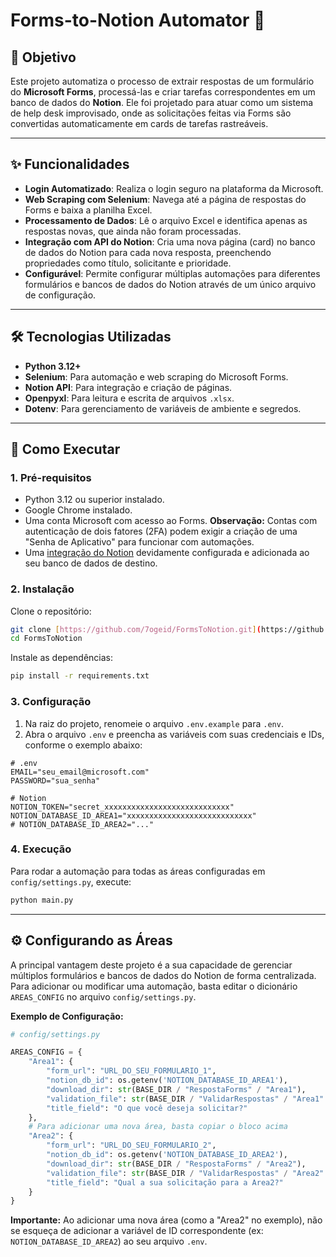 # Forms-to-Notion Automator 🤖

## 🎯 Objetivo

Este projeto automatiza o processo de extrair respostas de um formulário do **Microsoft Forms**, processá-las e criar tarefas correspondentes em um banco de dados do **Notion**. Ele foi projetado para atuar como um sistema de help desk improvisado, onde as solicitações feitas via Forms são convertidas automaticamente em cards de tarefas rastreáveis.

---

## ✨ Funcionalidades

-   **Login Automatizado**: Realiza o login seguro na plataforma da Microsoft.
-   **Web Scraping com Selenium**: Navega até a página de respostas do Forms e baixa a planilha Excel.
-   **Processamento de Dados**: Lê o arquivo Excel e identifica apenas as respostas novas, que ainda não foram processadas.
-   **Integração com API do Notion**: Cria uma nova página (card) no banco de dados do Notion para cada nova resposta, preenchendo propriedades como título, solicitante e prioridade.
-   **Configurável**: Permite configurar múltiplas automações para diferentes formulários e bancos de dados do Notion através de um único arquivo de configuração.

---

## 🛠️ Tecnologias Utilizadas

-   **Python 3.12+**
-   **Selenium**: Para automação e web scraping do Microsoft Forms.
-   **Notion API**: Para integração e criação de páginas.
-   **Openpyxl**: Para leitura e escrita de arquivos `.xlsx`.
-   **Dotenv**: Para gerenciamento de variáveis de ambiente e segredos.

---

## 🚀 Como Executar

### 1. Pré-requisitos

-   Python 3.12 ou superior instalado.
-   Google Chrome instalado.
-   Uma conta Microsoft com acesso ao Forms. **Observação:** Contas com autenticação de dois fatores (2FA) podem exigir a criação de uma "Senha de Aplicativo" para funcionar com automações.
-   Uma [integração do Notion](https://www.notion.so/my-integrations) devidamente configurada e adicionada ao seu banco de dados de destino.

### 2. Instalação

Clone o repositório:
```bash
git clone [https://github.com/7ogeid/FormsToNotion.git](https://github.com/7ogeid/FormsToNotion.git)
cd FormsToNotion
```

Instale as dependências:
```bash
pip install -r requirements.txt
```

### 3. Configuração

1.  Na raiz do projeto, renomeie o arquivo `.env.example` para `.env`.
2.  Abra o arquivo `.env` e preencha as variáveis com suas credenciais e IDs, conforme o exemplo abaixo:

```env
# .env
EMAIL="seu_email@microsoft.com"
PASSWORD="sua_senha"

# Notion
NOTION_TOKEN="secret_xxxxxxxxxxxxxxxxxxxxxxxxxxxx"
NOTION_DATABASE_ID_AREA1="xxxxxxxxxxxxxxxxxxxxxxxxxxxx"
# NOTION_DATABASE_ID_AREA2="..."
```

### 4. Execução

Para rodar a automação para todas as áreas configuradas em `config/settings.py`, execute:
```bash
python main.py
```
---
## ⚙️ Configurando as Áreas

A principal vantagem deste projeto é a sua capacidade de gerenciar múltiplos formulários e bancos de dados do Notion de forma centralizada. Para adicionar ou modificar uma automação, basta editar o dicionário `AREAS_CONFIG` no arquivo `config/settings.py`.

**Exemplo de Configuração:**
```python
# config/settings.py

AREAS_CONFIG = {
    "Area1": {
        "form_url": "URL_DO_SEU_FORMULARIO_1",
        "notion_db_id": os.getenv('NOTION_DATABASE_ID_AREA1'),
        "download_dir": str(BASE_DIR / "RespostaForms" / "Area1"),
        "validation_file": str(BASE_DIR / "ValidarRespostas" / "Area1" / "registros_forms.xlsx"),
        "title_field": "O que você deseja solicitar?"
    },
    # Para adicionar uma nova área, basta copiar o bloco acima
    "Area2": {
        "form_url": "URL_DO_SEU_FORMULARIO_2",
        "notion_db_id": os.getenv('NOTION_DATABASE_ID_AREA2'),
        "download_dir": str(BASE_DIR / "RespostaForms" / "Area2"),
        "validation_file": str(BASE_DIR / "ValidarRespostas" / "Area2" / "registros_forms.xlsx"),
        "title_field": "Qual a sua solicitação para a Area2?"
    }
}
```
**Importante:** Ao adicionar uma nova área (como a "Area2" no exemplo), não se esqueça de adicionar a variável de ID correspondente (ex: `NOTION_DATABASE_ID_AREA2`) ao seu arquivo `.env`.
